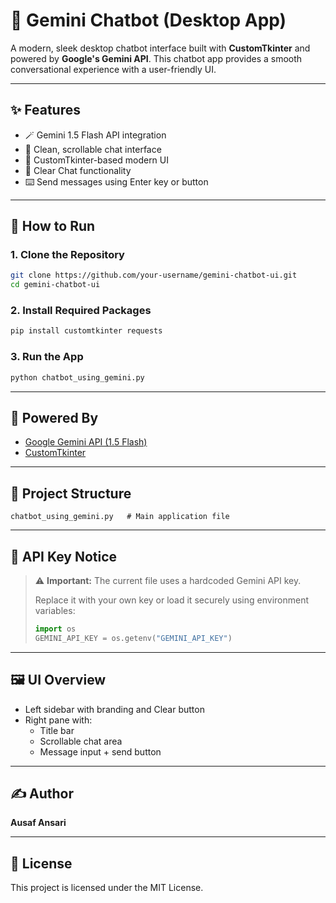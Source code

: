 
# 🤖 Gemini Chatbot (Desktop App)

A modern, sleek desktop chatbot interface built with **CustomTkinter** and powered by **Google's Gemini API**. This chatbot app provides a smooth conversational experience with a user-friendly UI.

---

## ✨ Features

- 🪄 Gemini 1.5 Flash API integration
- 💬 Clean, scrollable chat interface
- 🎨 CustomTkinter-based modern UI
- 🧹 Clear Chat functionality
- ⌨️ Send messages using Enter key or button

---

## 🚀 How to Run

### 1. Clone the Repository

```bash
git clone https://github.com/your-username/gemini-chatbot-ui.git
cd gemini-chatbot-ui
```

### 2. Install Required Packages

```bash
pip install customtkinter requests
```

### 3. Run the App

```bash
python chatbot_using_gemini.py
```

---

## 🧠 Powered By

- [Google Gemini API (1.5 Flash)](https://ai.google.dev/)
- [CustomTkinter](https://github.com/TomSchimansky/CustomTkinter)

---

## 🧰 Project Structure

```
chatbot_using_gemini.py   # Main application file
```

---

## 🔐 API Key Notice

> ⚠️ **Important:** The current file uses a hardcoded Gemini API key.
>
> Replace it with your own key or load it securely using environment variables:
>
> ```python
> import os
> GEMINI_API_KEY = os.getenv("GEMINI_API_KEY")
> ```

---

## 🖼️ UI Overview

- Left sidebar with branding and Clear button
- Right pane with:
  - Title bar
  - Scrollable chat area
  - Message input + send button

---

## ✍️ Author

**Ausaf Ansari**

---

## 📝 License

This project is licensed under the MIT License.

